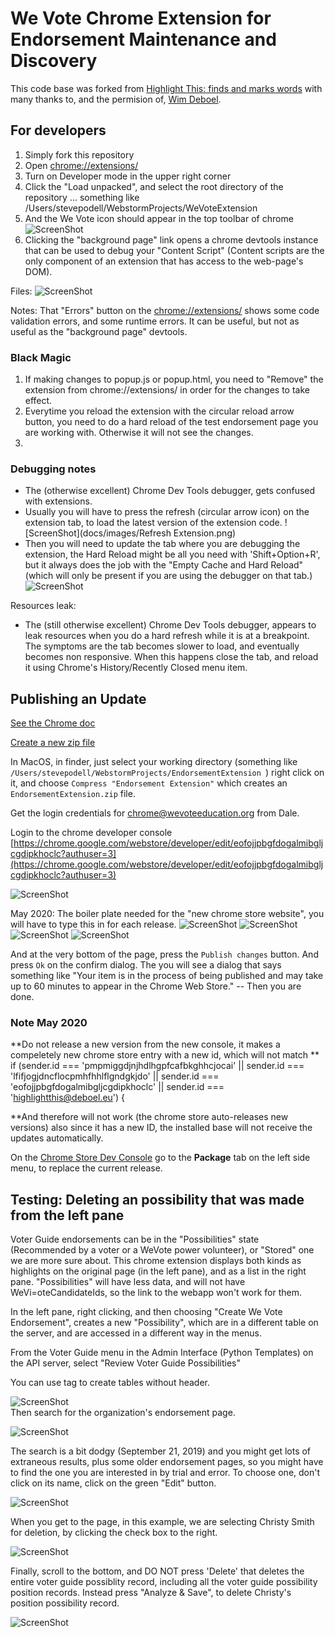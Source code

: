 # We Vote Chrome Extension for Endorsement Maintenance and Discovery

This code base was forked from [Highlight This: finds and marks words](https://chrome.google.com/webstore/detail/highlight-this-finds-and/fgmbnmjmbjenlhbefngfibmjkpbcljaj?hl=en)
with many thanks to, and the permision of, [Wim Deboel](http://deboel.eu/).

## For developers

1. Simply fork this repository
2. Open [chrome://extensions/](chrome://extensions/) 
3. Turn on Developer mode in the upper right corner
4. Click the "Load unpacked", and select the root directory of the repository ... something like /Users/stevepodell/WebstormProjects/WeVoteExtension
5. And the We Vote icon should appear in the top toolbar of chrome
  ![ScreenShot](docs/images/ChromeExtensions.png)
6. Clicking the "background page" link opens a chrome devtools instance that can be used to 
debug your "Content Script" (Content scripts are the only component of an extension that has access to the web-page's DOM).


Files:
![ScreenShot](docs/images/ArchitectureDrawing.png)

Notes: 
That "Errors" button on the [chrome://extensions/](chrome://extensions/) shows some code validation errors, and some
runtime errors.  It can be useful, but not as useful as the "background page" devtools.



<!--
fileArchitectureDrawing.png
https://docs.google.com/drawings/d/1C32qtyMrsqAZXxN7TEG3lryZXn56owVHnZhwxoAAOLo/edit?usp=sharing 
-->

### Black Magic
1) If making changes to popup.js or popup.html, you need to "Remove" the extension from chrome://extensions/ in order for
the changes to take effect.
2) Everytime you reload the extension with the circular reload arrow button, you need to do a hard reload of the test endorsement page you are working with.  Otherwise it will not see the changes.
3) 

### Debugging notes
* The (otherwise excellent) Chrome Dev Tools debugger, gets confused with extensions.  
* Usually you will have to press the refresh (circular arrow icon) on the extension tab, to load the
latest version of the extension code.
![ScreenShot](docs/images/Refresh Extension.png)
* Then you will need to update the tab where you are debugging the extension, the Hard Reload might be all you
need with 'Shift+Option+R', but it always does the job with the "Empty Cache and Hard Reload"
(which will only be present if you are using the debugger on that tab.) 
![ScreenShot](docs/images/HardReload.png)

Resources leak:
* The (still otherwise excellent) Chrome Dev Tools debugger, appears to leak resources when you do a hard refresh
while it is at a breakpoint.  The symptoms are the tab becomes slower to load, and eventually becomes non
responsive.  When this happens close the tab, and reload it using Chrome's History/Recently Closed
menu item.

## Publishing an Update

[See the Chrome doc](https://developer.chrome.com/webstore/publish)

[Create a new zip file](https://developer.chrome.com/apps/hosting)

In MacOS, in finder, just select your working directory (something like `/Users/stevepodell/WebstormProjects/EndorsementExtension
`) right click on it, and choose `Compress "Endorsement Extension"` which creates an `EndorsementExtension.zip` file.

Get the login credentials for chrome@wevoteeducation.org from Dale.

Login to the chrome developer console [https://chrome.google.com/webstore/developer/edit/eofojjpbgfdogalmibgljcgdipkhoclc?authuser=3](https://chrome.google.com/webstore/developer/edit/eofojjpbgfdogalmibgljcgdipkhoclc?authuser=3)

![ScreenShot](docs/images/ChromeWebStoreUpload.png)

May 2020: The boiler plate needed for the "new chrome store website", you will have to type this in for each release.
![ScreenShot](docs/images/ChromeStorePackageTab.png)
![ScreenShot](docs/images/ChromeStoreStoreListingTopTab.png)
![ScreenShot](docs/images/ChromeStoreStoreListingBottomTab.png)
![ScreenShot](ddocs/images/ChromeStorePrivacyTab.png)

And at the very bottom of the page, press the `Publish changes` button.  And press `Ok` on the confirm dialog.  The you
will see a dialog that says something like "Your item is in the process of being published and may take up to 60 minutes to appear in the Chrome Web Store." -- Then you are done.

### Note May 2020

**Do not release a new version from the new console, it makes a compeletely new chrome store entry with a new id, 
which will not match **
            if (sender.id === 'pmpmiggdjnjhdlhgpfcafbkghhcjocai' ||
                sender.id === 'lfifjogjdncflocpmhfhhlflgndgkjdo' ||
                sender.id === 'eofojjpbgfdogalmibgljcgdipkhoclc' ||
                sender.id === 'highlightthis@deboel.eu') {

**And therefore will not work (the chrome store auto-releases new versions) also since it has a new ID, the installed base
will not receive the updates automatically.

On the [Chrome Store Dev Console](https://chrome.google.com/u/2/webstore/devconsole/a50353be-1bec-4452-b8e4-c5fd9f2f6336/eofojjpbgfdogalmibgljcgdipkhoclc/edit/package?hl=en)
go to the **Package** tab on the left side menu, to replace the current release.


## Testing: Deleting an possibility that was made from the left pane
Voter Guide endorsements can be in the "Possibilities" state (Recommended by a voter or a WeVote power volunteer), or "Stored"
one we are more sure about.  This chrome extension displays both kinds as highlights on the original page (in the left pane), 
and as a list in the right pane. "Possibilities" will have less data, and will not have WeVi=oteCandidateIds, so the link to
the webapp won't work for them.

In the left pane, right clicking, and then choosing "Create We Vote Endorsement", creates a new "Possibility", which
are in a different table on the server, and are accessed in a different way in the menus.

From the Voter Guide menu in the Admin Interface (Python Templates) on the API server, select "Review Voter Guide 
Possibilities"


You can use <table> tag to create tables without header.

![ScreenShot](docs/images/PythonVoterGuideReview.png)   
Then search for the organization's endorsement page.  


![ScreenShot](docs/images/PythonVoterGuidePossibilities.png)   

The search is a bit dodgy (September 21, 2019) and you might get lots
of extraneous results, plus some older endorsement pages, so  you might have to find the one you are interested in by
trial and error.  To choose one, don't click on its name, click on the green "Edit" button. 

![ScreenShot](docs/images/PythonEditVoterGuidePossibilitesList.png)   

When you get to the page, in this example, we are selecting Christy Smith for deletion, by 
clicking the check box to the right.

![ScreenShot](docs/images/SelectChristySmithForDeletion.png)

Finally, scroll to the bottom, and DO NOT press 'Delete' that deletes the entire voter guide possiblity record,
 including all the voter guide possibility position records.  Instead press "Analyze & Save",
 to delete Christy's position possibility record.
  
![ScreenShot](docs/images/AnalyzeAndSave.png) 

